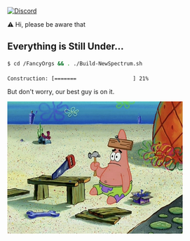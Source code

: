 [![Discord](https://img.shields.io/badge/Discord-Join%20the%20Chat-blue)](https://discord.gg/MyxXmUnUfj) 

:warning: Hi, please be aware that

## Everything is Still Under...

```bash
$ cd /FancyOrgs && . ./Build-NewSpectrum.sh

Construction: [=======                  ] 21%
```

But don't worry, our best guy is on it.

<img src="https://github.com/NewSpectrum/.github/raw/main/.assets/img/our-best-guy.jpeg"
	 alt="Our Best Guy"
	 width="400px"
	 height="auto" 
	/>
	 
